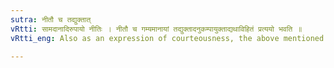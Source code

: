 ```yaml
---
sutra: नीतौ च तद्युक्तात्
vRtti: सामदानादिरुपायो नीतिः । नीतौ च गम्यमानायां तद्युक्तादनुकम्पायुक्ताद्यथाविहितं प्रत्ययो भवति ॥
vRtti_eng: Also as an expression of courteousness, the above mentioned affix is added to that by which compassion is shown.

---
```

